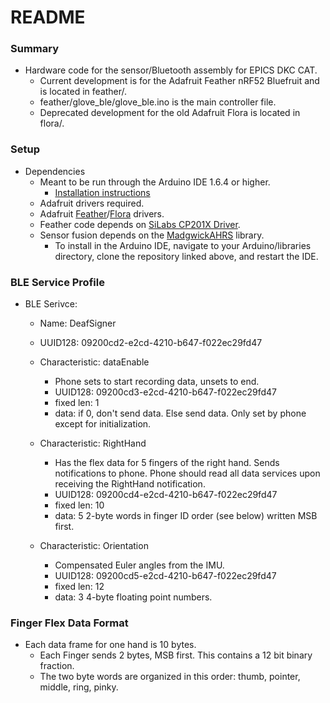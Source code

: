 # README #
### Summary ###


* Hardware code for the sensor/Bluetooth assembly for EPICS DKC CAT.
	* Current development is for the Adafruit Feather nRF52 Bluefruit and is located in feather/.
	* feather/glove_ble/glove_ble.ino is the main controller file.
	* Deprecated development for the old Adafruit Flora is located in flora/.

### Setup ###

* Dependencies
	* Meant to be run through the Arduino IDE 1.6.4 or higher.
		* [Installation instructions](https://learn.adafruit.com/adafruit-arduino-ide-setup/arduino-1-dot-6-x-ide)
	* Adafruit drivers required.
	* Adafruit [Feather](https://learn.adafruit.com/bluefruit-nrf52-feather-learning-guide/arduino-bsp-setup)/[Flora](https://learn.adafruit.com/getting-started-with-flora/windows-setup) drivers.
	* Feather code depends on [SiLabs CP201X Driver](https://learn.adafruit.com/bluefruit-nrf52-feather-learning-guide/arduino-board-setup).
	* Sensor fusion depends on the [MadgwickAHRS](https://github.com/PaulStoffregen/MadgwickAHRS) library.
		* To install in the Arduino IDE, navigate to your Arduino/libraries directory, clone the repository linked above, and restart the IDE.

### BLE Service Profile ###
* BLE Serivce:
	* Name: DeafSigner
	* UUID128: 09200cd2-e2cd-4210-b647-f022ec29fd47

	* Characteristic: dataEnable
		* Phone sets to start recording data, unsets to end.
		* UUID128: 09200cd3-e2cd-4210-b647-f022ec29fd47
		* fixed len: 1
		* data: if 0, don't send data. Else send data. Only set by phone except for initialization.

	* Characteristic: RightHand
		* Has the flex data for 5 fingers of the right hand. Sends notifications to phone. Phone should read all data services upon receiving the RightHand notification.
		* UUID128: 09200cd4-e2cd-4210-b647-f022ec29fd47
		* fixed len: 10
		* data: 5 2-byte words in finger ID order (see below) written MSB first.

	* Characteristic: Orientation
		* Compensated Euler angles from the IMU.
		* UUID128: 09200cd5-e2cd-4210-b647-f022ec29fd47
		* fixed len: 12
		* data: 3 4-byte floating point numbers.


### Finger Flex Data Format ###
* Each data frame for one hand is 10 bytes.
	* Each Finger sends 2 bytes, MSB first. This contains a 12 bit binary fraction.
	* The two byte words are organized in this order: thumb, pointer, middle, ring, pinky.
